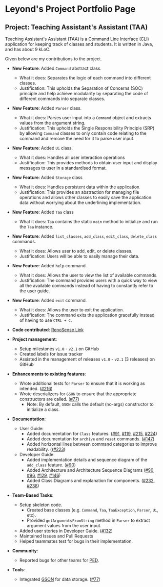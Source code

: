 # Leyond's Project Portfolio Page

## Project: Teaching Assistant's Assistant (TAA)
Teaching Assistant's Assistant (TAA) is a Command Line Interface (CLI) application for keeping track of classes and students.
It is written in Java, and has about 9 kLoC.

Given below are my contributions to the project.
* **New Feature**: Added `Command` abstract class.
  * What it does: Separates the logic of each command into different classes.
  * Justification: This upholds the Separation of Concerns (SOC) principle and help achieve modularity by separating the
    code of different commands into separate classes.

* **New Feature**: Added `Parser` class.
  * What it does: Parses user input into a `Command` object and extracts values from the argument string.
  * Justification: This upholds the Single Responsibility Principle (SRP) by allowing `Command` classes to only contain
    code relating to the command and remove the need for it to parse user input.

* **New Feature**: Added `Ui` class.
  * What it does: Handles all user interaction operations
  * Justification: This provides methods to obtain user input and display messages to user in a standardised format.

* **New Feature**: Added `Storage` class
  * What it does: Handles persistent data within the application.
  * Justification: This provides an abstraction for managing file operations and allows other classes to easily save the
    application data without worrying about the underlining implementation.

* **New Feature**: Added `Taa` class
  * What it does: `Taa` contains the static `main` method to initialize and run the `Taa` instance.

* **New Feature**: Added `list_classes`, `add_class`, `edit_class`, `delete_class` commands.
  * What it does: Allows user to add, edit, or delete classes.
  * Justification: Users will be able to easily manage their data.

* **New Feature**: Added `help` command.
  * What it does: Allows the user to view the list of available commands.
  * Justification: The command provides users with a quick way to view all the available commands instead of having
    to constantly refer to the user guide.

* **New Feature**: Added `exit` command.
  * What it does: Allows the user to exit the application.
  * Justification: The command exits the application gracefully instead of having to use `CTRL + C`.

* **Code contributed**: [RepoSense Link](https://nus-cs2113-ay2122s1.github.io/tp-dashboard/?search=leyondlee&sort=groupTitle&sortWithin=title&since=2021-09-25&timeframe=commit&mergegroup=&groupSelect=groupByRepos&breakdown=false&tabOpen=true&tabType=authorship&tabAuthor=leyondlee&tabRepo=AY2122S1-CS2113T-F12-3%2Ftp%5Bmaster%5D&authorshipIsMergeGroup=false&authorshipFileTypes=docs~functional-code~test-code~other&authorshipIsBinaryFileTypeChecked=false)

* **Project management**:
  * Setup milestones `v1.0` - `v2.1` on GitHub
  * Created labels for issue tracker
  * Assisted in the management of releases `v1.0` - `v2.1` (3 releases) on GitHub

* **Enhancements to existing features**:
  * Wrote additional tests for `Parser` to ensure that it is working as intended. ([#216](https://github.com/AY2122S1-CS2113T-F12-3/tp/pull/216/files))
  * Wrote deserializers for `GSON` to ensure that the appropriate constructors are called. ([#77](https://github.com/AY2122S1-CS2113T-F12-3/tp/pull/77/files))
    * Note: By default, `GSON` calls the default (no-args) constructor to initialize a class.

* **Documentation**:
  * User Guide:
    * Added documentation for `Class` features. ([#91](https://github.com/AY2122S1-CS2113T-F12-3/tp/pull/91),
      [#119](https://github.com/AY2122S1-CS2113T-F12-3/tp/pull/119),
      [#215](https://github.com/AY2122S1-CS2113T-F12-3/tp/pull/215),
      [#224](https://github.com/AY2122S1-CS2113T-F12-3/tp/pull/224))
    * Added documentation for `archive` and `reset` commands. ([#147](https://github.com/AY2122S1-CS2113T-F12-3/tp/pull/147))
    * Added horizontal lines between command categories to improve readability. (([#223](https://github.com/AY2122S1-CS2113T-F12-3/tp/pull/223))
  * Developer Guide:
    * Added implementation details and sequence diagram of the `add_class` feature. ([#90](https://github.com/AY2122S1-CS2113T-F12-3/tp/pull/90))
    * Added Architecture and Architecture Sequence Diagrams ([#90](https://github.com/AY2122S1-CS2113T-F12-3/tp/pull/90),
      [#96](https://github.com/AY2122S1-CS2113T-F12-3/tp/pull/96),
      [#129](https://github.com/AY2122S1-CS2113T-F12-3/tp/pull/129),
      [#146](https://github.com/AY2122S1-CS2113T-F12-3/tp/pull/146))
    * Added Class Diagrams and explanation for components. ([#232](https://github.com/AY2122S1-CS2113T-F12-3/tp/pull/232),
      [#238](https://github.com/AY2122S1-CS2113T-F12-3/tp/pull/238))

* **Team-Based Tasks**:
  * Setup skeleton code.
    * Created base classes (e.g. `Command`, `Taa`, `TaaException`, `Parser`, `Ui`, etc).
    * Provided `getArgumentsFromString` method in `Parser` to extract argument values from the user input.
  * Added user stories in Developer Guide. ([#132](https://github.com/AY2122S1-CS2113T-F12-3/tp/pull/132))
  * Maintained Issues and Pull Requests
  * Helped teammates test for bugs in their implementation.

* **Community**:
  * Reported bugs for other teams for [PED](https://github.com/leyondlee/ped/issues).

* **Tools**:
  * Integrated [GSON](https://github.com/google/gson) for data storage. ([#77](https://github.com/AY2122S1-CS2113T-F12-3/tp/pull/77))
